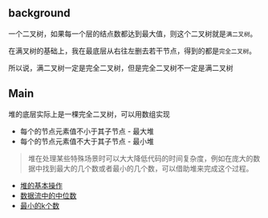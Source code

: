 ## background
一个二叉树，如果每一个层的结点数都达到最大值，则这个二叉树就是`满二叉树`。

在满叉树的基础上，我在最底层从右往左删去若干节点，得到的都是`完全二叉树`。

所以说，满二叉树一定是完全二叉树，但是完全二叉树不一定是满二叉树

## Main
堆的底层实际上是一棵完全二叉树，可以用数组实现

- 每个的节点元素值不小于其子节点 - 最大堆
- 每个的节点元素值不大于其子节点 - 最小堆

> 堆在处理某些特殊场景时可以大大降低代码的时间复杂度，例如在庞大的数据中找到最大的几个数或者最小的几个数，可以借助堆来完成这个过程。

- [堆的基本操作](./堆/堆的基本操作)
- [数据流中的中位数](./堆/数据流中的中位数)
- [最小的k个数](./堆/leetcode+tx+字节-最小的k个数)